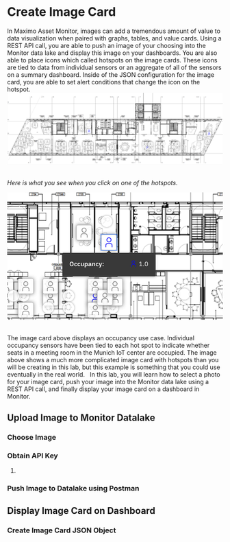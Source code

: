 # Create Image Card

In Maximo Asset Monitor, images can add a tremendous amount of value to data visualization when paired with graphs, tables, and value cards. Using a REST API call, you are able to push an image of your choosing into the Monitor data lake and display this image on your dashboards. You are also able to place icons which called hotspots on the image cards. These icons are tied to data from individual sensors or an aggregate of all of the sensors on a summary dashboard. Inside of the JSON configuration for the image card, you are able to set alert conditions that change the icon on the hotspot.
![Munich Occupancy Image Card](img/im1.png) &nbsp;

*Here is what you see when you click on one of the hotspots.*

![Munich Occupancy Hotspot](img/im2.png) &nbsp;

The image card above displays an occupancy use case. Individual occupancy sensors have been tied to each hot spot to indicate whether seats in a meeting room in the Munich IoT center are occupied. The image above shows a much more complicated image card with hotspots than you will be creating in this lab, but this example is something that you could use eventually in the real world.
&nbsp;
In this lab, you will learn how to select a photo for your image card, push your image into the Monitor data lake using a REST API call, and finally display your image card on a dashboard in Monitor.
## Upload Image to Monitor Datalake
### Choose Image
### Obtain API Key
1.
### Push Image to Datalake using Postman
## Display Image Card on Dashboard
### Create Image Card JSON Object
